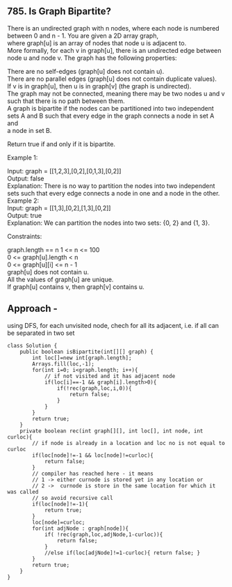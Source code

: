 ## 785. Is Graph Bipartite?

There is an undirected graph with n nodes, where each node is numbered between 0 and n - 1. You are given a 2D array graph,   
where graph[u]  is an array of nodes that node u is adjacent to.  
More formally, for each v in graph[u], there is an undirected edge between node u and node v. The graph has the following properties:  

There are no self-edges (graph[u] does not contain u).  
There are no parallel edges (graph[u] does not contain duplicate values).  
If v is in graph[u], then u is in graph[v] (the graph is undirected).  
The graph may not be connected, meaning there may be two nodes u and v such that there is no path between them.  
A graph is bipartite if the nodes can be partitioned into two independent sets A and B such that every edge in the graph connects a node in set A and   
a node in set B.  

Return true if and only if it is bipartite.  

 

Example 1:  


Input: graph = [[1,2,3],[0,2],[0,1,3],[0,2]]  
Output: false  
Explanation: There is no way to partition the nodes into two independent sets such that every edge connects a node in one and a node in the other.  
Example 2:  
Input: graph = [[1,3],[0,2],[1,3],[0,2]]   
Output: true  
Explanation: We can partition the nodes into two sets: {0, 2} and {1, 3}.  
   

Constraints:

graph.length == n 
1 <= n <= 100  
0 <= graph[u].length < n  
0 <= graph[u][i] <= n - 1  
graph[u] does not contain u.  
All the values of graph[u] are unique.  
If graph[u] contains v, then graph[v] contains u.  

## Approach - 
using DFS, for each unvisited node, chech for all its adjacent, i.e. if all can be separated in two set
```
class Solution {
    public boolean isBipartite(int[][] graph) {
        int loc[]=new int[graph.length];
        Arrays.fill(loc,-1);
        for(int i=0; i<graph.length; i++){
            // if not visited and it has adjacent node
            if(loc[i]==-1 && graph[i].length>0){
                if(!rec(graph,loc,i,0)){
                    return false;
                }
            }
        }
        return true;
    }
    private boolean rec(int graph[][], int loc[], int node, int curloc){
        // if node is already in a location and loc no is not equal to curloc
        if(loc[node]!=-1 && loc[node]!=curloc){
            return false;
        }
        // compiler has reached here - it means 
        // 1 -> either curnode is stored yet in any location or
        // 2 ->  curnode is store in the same location for which it was called
        // so avoid recursive call
        if(loc[node]!=-1){
            return true;
        }
        loc[node]=curloc;
        for(int adjNode : graph[node]){
            if( !rec(graph,loc,adjNode,1-curloc)){
                return false;
            }
            //else if(loc[adjNode]!=1-curloc){ return false; }
        }
        return true;
    }
}

